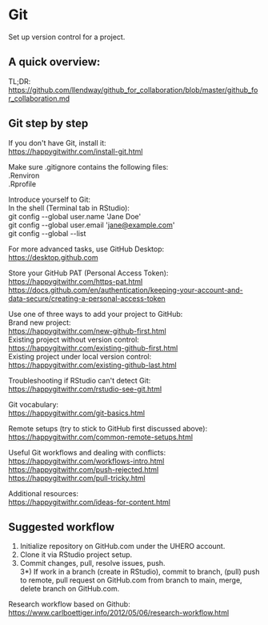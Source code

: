 # Git

Set up version control for a project.


## A quick overview:  

TL;DR:
https://github.com/llendway/github_for_collaboration/blob/master/github_for_collaboration.md  


## Git step by step  

If you don't have Git, install it:  
https://happygitwithr.com/install-git.html  

Make sure .gitignore contains the following files:  
.Renviron  
.Rprofile  

Introduce yourself to Git:  
In the shell (Terminal tab in RStudio):  
git config --global user.name 'Jane Doe'  
git config --global user.email 'jane@example.com'  
git config --global --list  

For more advanced tasks, use GitHub Desktop:  
https://desktop.github.com  

Store your GitHub PAT (Personal Access Token):  
https://happygitwithr.com/https-pat.html  
https://docs.github.com/en/authentication/keeping-your-account-and-data-secure/creating-a-personal-access-token  

Use one of three ways to add your project to GitHub:  
Brand new project:  
https://happygitwithr.com/new-github-first.html  
Existing project without version control:  
https://happygitwithr.com/existing-github-first.html  
Existing project under local version control:  
https://happygitwithr.com/existing-github-last.html  

Troubleshooting if RStudio can't detect Git:  
https://happygitwithr.com/rstudio-see-git.html  

Git vocabulary:  
https://happygitwithr.com/git-basics.html  

Remote setups (try to stick to GitHub first discussed above):  
https://happygitwithr.com/common-remote-setups.html  

Useful Git workflows and dealing with conflicts:  
https://happygitwithr.com/workflows-intro.html  
https://happygitwithr.com/push-rejected.html  
https://happygitwithr.com/pull-tricky.html  

Additional resources:  
https://happygitwithr.com/ideas-for-content.html  


## Suggested workflow  

1) Initialize repository on GitHub.com under the UHERO account.  
2) Clone it via RStudio project setup.  
3) Commit changes, pull, resolve issues, push.  
3*) If work in a branch (create in RStudio), commit to branch, (pull) push to remote, pull request on GitHub.com from branch to main, merge, delete branch on GitHub.com.  

Research workflow based on Github: 
https://www.carlboettiger.info/2012/05/06/research-workflow.html 
